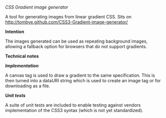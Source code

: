 *CSS Gradient image generator*

A tool for generating images from linear gradient CSS. Sits on http://tombye.github.com/CSS3-Gradient-image-generator/

**Intention**

The images generated can be used as repeating background images, allowing a fallback option for browsers that do not support gradients.

**Technical notes**

***Implementation***

A canvas tag is used to draw a gradient to the same specification. This is then turned into a dataURI string which is used to create an image tag or for downloading as a file.

***Unit tests***

A suite of unit tests are included to enable testing against vendors implementation of the CSS3 syntax (which is not yet standardized).
